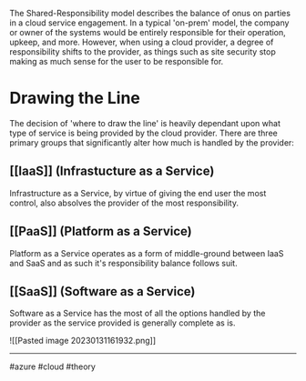 The Shared-Responsibility model describes the balance of onus on parties in a cloud service engagement. In a typical 'on-prem' model, the company or owner of the systems would be entirely responsible for their operation, upkeep, and more. However, when using a cloud provider, a degree of responsibility shifts to the provider, as things such as site security stop making as much sense for the user to be responsible for.

# Drawing the Line
The decision of 'where to draw the line' is heavily dependant upon what type of service is being provided by the cloud provider. There are three primary groups that significantly alter how much is handled by the provider:

## [[IaaS]] (Infrastucture as a Service)
Infrastructure as a Service, by virtue of giving the end user the most control, also absolves the provider of the most responsibility.

## [[PaaS]] (Platform as a Service)
Platform as a Service operates as a form of middle-ground between IaaS and SaaS and as such it's responsibility balance follows suit.

## [[SaaS]] (Software as a Service)
Software as a Service has the most of all the options handled by the provider as the service provided is generally complete as is.

![[Pasted image 20230131161932.png]]


--- 
#azure #cloud #theory